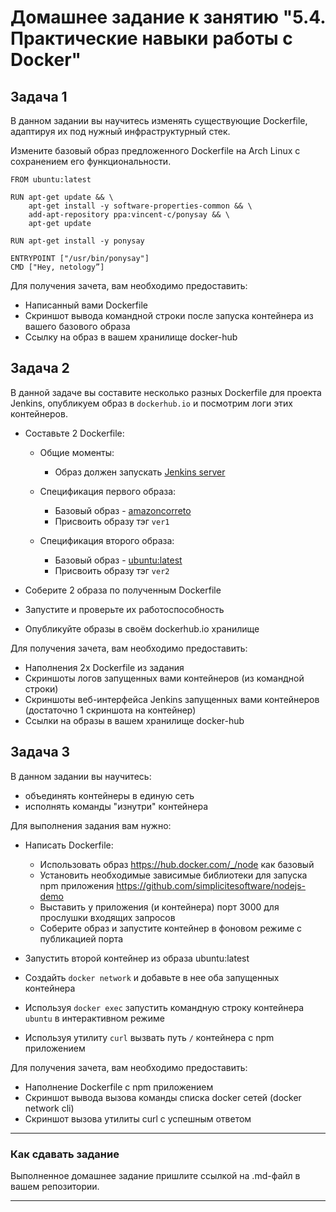 # Домашнее задание к занятию "5.4. Практические навыки работы с Docker"

## Задача 1 

В данном задании вы научитесь изменять существующие Dockerfile, адаптируя их под нужный инфраструктурный стек.

Измените базовый образ предложенного Dockerfile на Arch Linux c сохранением его функциональности.

```text
FROM ubuntu:latest

RUN apt-get update && \
    apt-get install -y software-properties-common && \
    add-apt-repository ppa:vincent-c/ponysay && \
    apt-get update
 
RUN apt-get install -y ponysay

ENTRYPOINT ["/usr/bin/ponysay"]
CMD ["Hey, netology”]
```

Для получения зачета, вам необходимо предоставить:
- Написанный вами Dockerfile
- Скриншот вывода командной строки после запуска контейнера из вашего базового образа
- Ссылку на образ в вашем хранилище docker-hub

## Задача 2 

В данной задаче вы составите несколько разных Dockerfile для проекта Jenkins, опубликуем образ в `dockerhub.io` и посмотрим логи этих контейнеров.

- Составьте 2 Dockerfile:

    - Общие моменты:
        - Образ должен запускать [Jenkins server](https://www.jenkins.io/download/)
        
    - Спецификация первого образа:
        - Базовый образ - [amazoncorreto](https://hub.docker.com/_/amazoncorretto)
        - Присвоить образу тэг `ver1` 
    
    - Спецификация второго образа:
        - Базовый образ - [ubuntu:latest](https://hub.docker.com/_/ubuntu)
        - Присвоить образу тэг `ver2` 

- Соберите 2 образа по полученным Dockerfile
- Запустите и проверьте их работоспособность
- Опубликуйте образы в своём dockerhub.io хранилище

Для получения зачета, вам необходимо предоставить:
- Наполнения 2х Dockerfile из задания
- Скриншоты логов запущенных вами контейнеров (из командной строки)
- Скриншоты веб-интерфейса Jenkins запущенных вами контейнеров (достаточно 1 скриншота на контейнер)
- Ссылки на образы в вашем хранилище docker-hub

## Задача 3 

В данном задании вы научитесь:
- объединять контейнеры в единую сеть
- исполнять команды "изнутри" контейнера

Для выполнения задания вам нужно:
- Написать Dockerfile: 
    - Использовать образ https://hub.docker.com/_/node как базовый
    - Установить необходимые зависимые библиотеки для запуска npm приложения https://github.com/simplicitesoftware/nodejs-demo
    - Выставить у приложения (и контейнера) порт 3000 для прослушки входящих запросов  
    - Соберите образ и запустите контейнер в фоновом режиме с публикацией порта

- Запустить второй контейнер из образа ubuntu:latest 
- Создайть `docker network` и добавьте в нее оба запущенных контейнера
- Используя `docker exec` запустить командную строку контейнера `ubuntu` в интерактивном режиме
- Используя утилиту `curl` вызвать путь `/` контейнера с npm приложением  

Для получения зачета, вам необходимо предоставить:
- Наполнение Dockerfile с npm приложением
- Скриншот вывода вызова команды списка docker сетей (docker network cli)
- Скриншот вызова утилиты curl с успешным ответом

---

### Как cдавать задание

Выполненное домашнее задание пришлите ссылкой на .md-файл в вашем репозитории.

---
